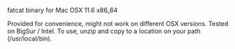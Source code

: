 fatcat binary for Mac OSX 11.6 x86_64

Provided for convenience, might not work on different OSX versions. Tested on BigSur / Intel. To use, unzip and copy to a location on your path (/usr/local/bin).
